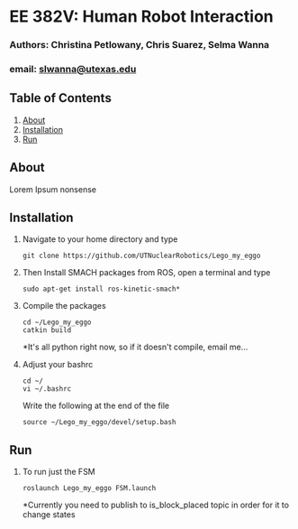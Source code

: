 # EE 382V: Human Robot Interaction

### Authors: Christina Petlowany, Chris Suarez, Selma Wanna
### email: slwanna@utexas.edu

## Table of Contents
1. [About](#about)
2. [Installation](#installation)
3. [Run](#run)

## About
Lorem Ipsum nonsense

## Installation
1. Navigate to your home directory and type
    ```
    git clone https://github.com/UTNuclearRobotics/Lego_my_eggo
    ```

2. Then Install SMACH packages from ROS, open a terminal and type
    ```
    sudo apt-get install ros-kinetic-smach*
    ```

3. Compile the packages
    ```
    cd ~/Lego_my_eggo
    catkin build
    ```
    *It's all python right now, so if it doesn't compile, email me...

4. Adjust your bashrc
    ```
    cd ~/
    vi ~/.bashrc
    ```
   Write the following at the end of the file
   ```
   source ~/Lego_my_eggo/devel/setup.bash
   ```
## Run
1. To run just the FSM
    ```
    roslaunch Lego_my_eggo FSM.launch
    ```
    *Currently you need to publish to is_block_placed topic in order for it to
    change states
